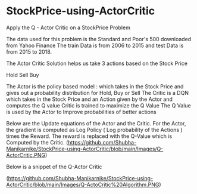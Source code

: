 # StockPrice-using-ActorCritic
Apply the Q - Actor Critic on a StockPrice Problem

The data used for this problem is the Standard and Poor's 500 downloaded from Yahoo Finance
The train Data is from 2006 to 2015 and test Data is from 2015 to 2018.

The Actor Critic Solution helps us take 3 actions based on the Stock Price
  
  Hold
  Sell
  Buy

The Actor is the policy based model : which takes in the Stock Price and gives out a probability distribution for Hold, Buy or Sell
The Critic is a DQN which takes in the Stock Price and an Action given by the Actor and computes the Q value
Critic is trained to maximize the Q Value
The Q Value is used by the Actor to Improve probabilities of better actions

Below are the Update equations of the Actor and the Critic. For the Actor, the gradient is computed as Log Policy ( Log probability of the Actions ) times the Reward.
The reward is replaced with the Q-Value which is Computed by the Critic.
(https://github.com/Shubha-Manikarnike/StockPrice-using-ActorCritic/blob/main/Images/Q-ActorCritic.PNG)

Below is a snippet of the Q-Actor Critic

(https://github.com/Shubha-Manikarnike/StockPrice-using-ActorCritic/blob/main/Images/Q-ActoCritic%20Algorithm.PNG)
